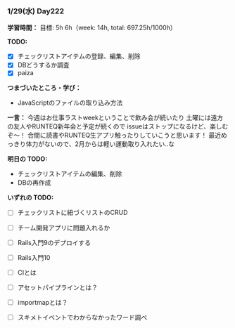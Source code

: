 ### 1/29(水) Day222

**学習時間：**
目標: 5h
6h（week: 14h, total: 697.25h/1000h）


**TODO:**
- [x] チェックリストアイテムの登録、編集、削除
- [x] DBどうするか調査
- [x] paiza

**つまづいたところ・学び：**
- JavaScriptのファイルの取り込み方法

**一言：**
今週はお仕事ラストweekということで飲み会が続いたり
土曜には遠方の友人やRUNTEQ新年会と予定が続くので
issueはストップになるけど、楽しむぞ〜！
合間に読書やRUNTEQ生アプリ触ったりしていこうと思います！
最近めっきり体力がないので、2月からは軽い運動取り入れたい..な

**明日の TODO:**
- チェックリストアイテムの編集、削除
- DBの再作成

**いずれの TODO:**
- [ ] チェックリストに紐づくリストのCRUD
- [ ] チーム開発アプリに問題入れるか

- [ ] Rails入門9のデプロイする
- [ ] Rails入門10
- [ ] CIとは
- [ ] アセットパイプラインとは？
- [ ] importmapとは？
- [ ] スキメトイベントでわからなかったワード調べ
